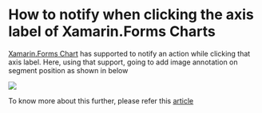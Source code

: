 # How to notify when clicking the axis label of Xamarin.Forms Charts

[Xamarin.Forms Chart](https://help.syncfusion.com/xamarin/charts/getting-started) has supported to notify an action while clicking that axis label. Here, using that support, going to add image annotation on segment position as shown in below

![](https://github.com/SyncfusionExamples/How-to-notify-when-clicking-the-axis-label-of-Xamarin.Forms-Charts/blob/main/Axis_Label_Clicked.gif)

To know more about this further, please refer this [article](https://www.syncfusion.com/kb/12487/?utm_medium=listing&utm_source=github-examples
)



